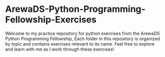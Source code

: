 # ArewaDS-Python-Programming-Fellowship-Exercises
Welcome to my practice repository for python exercises from the ArewaDS Python Programming Fellowship,
Each folder in this repository is organized by topic and contains exercises relevant to its name.
Feel free to explore and learn with me as I work through these exercises!

